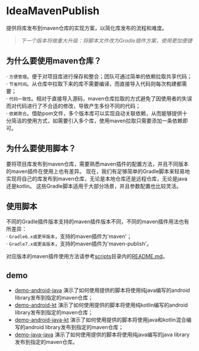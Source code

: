 ﻿IdeaMavenPublish
================
提供将库发布到maven仓库的实现方案，以简化库发布的流程和难度。
> *下一个版本将做重大升级：将脚本文件改为Gradle插件方案，使用更加便捷*

## 为什么要使用maven仓库？
· `方便管理`。便于对项目库进行保存和整合；团队可通过简单的依赖拉取共享代码；  
· `节省时间`。从仓库中拉取下来的库不需要编译，而直接导入代码则每次构建都需要；  
· `代码一致性`。相对于直接导入源码，maven仓库拉取的方式避免了因使用者的失误而对代码进行了不合适的修改，导致产生多份不同的代码；  
· `依赖聚合`。借助pom文件，多个版本库可以实现自动关联依赖，从而能够提供十分简洁的使用方式，如需要引入多个库，使用maven拉取只需要添加一条依赖即可。

## 为什么要使用脚本？
要将项目库发布到maven仓库，需要熟悉maven插件的配置方法，并且不同版本的maven插件在使用上也有差异。
现在，我们有足够简单的Gradle脚本来轻易地实现将自己的库发布到maven仓库，无论是本地仓库还是远程仓库，无论是java还是kotlin。
这些Gradle脚本适用于大部分场景，并且参数配置也比较灵活。

## 使用脚本
不同的Gradle插件版本支持的maven插件版本不同，不同的maven插件用法也有所差异：  
· `Gradle6.x或更早版本`，支持的maven插件为'maven'；  
· `Gradle7.x或更高版本`，支持的maven插件为'maven-publish'。

对应版本的maven插件使用方法请参考[scripts][1]目录内的[README.md][2]。

## demo
* [demo-android-java][3] 演示了如何使用提供的脚本将使用纯java编写的android library发布到指定的maven仓库；
* [demo-android-kt][4] 演示了如何使用提供的脚本将使用纯kotlin编写的android library发布到指定的maven仓库；
* [demo-android-java-kt][5] 演示了如何使用提供的脚本将使用java和kotlin混合编写的android library发布到指定的maven仓库；
* [demo-java-java][6] 演示了如何使用提供的脚本将使用纯java编写的java library发布到指定的maven仓库。

[1]: https://github.com/qxtx244/IdeaMavenPublish/tree/master/scripts
[2]: https://github.com/qxtx244/IdeaMavenPublish/blob/master/scripts/README.md
[3]: https://github.com/qxtx244/IdeaMavenPublish/tree/master/demo-android-java
[4]: https://github.com/qxtx244/IdeaMavenPublish/tree/master/demo-android-kt
[5]: https://github.com/qxtx244/IdeaMavenPublish/tree/master/demo-android-java-kt
[6]: https://github.com/qxtx244/IdeaMavenPublish/tree/master/demo-java-java
